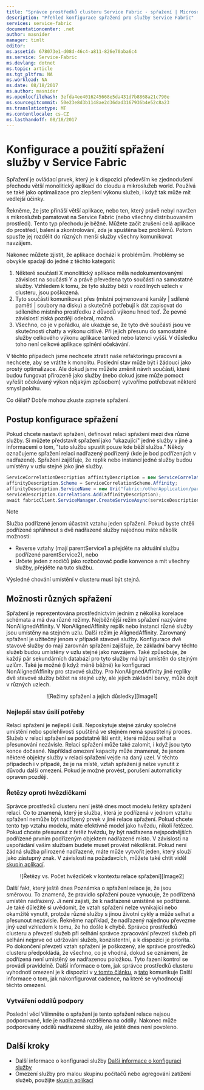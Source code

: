 ```yaml
---
title: "Správce prostředků clusteru Service Fabric - spřažení | Microsoft Docs"
description: "Přehled konfigurace spřažení pro služby Service Fabric"
services: service-fabric
documentationcenter: .net
author: masnider
manager: timlt
editor: 
ms.assetid: 678073e1-d08d-46c4-a811-826e70aba6c4
ms.service: Service-Fabric
ms.devlang: dotnet
ms.topic: article
ms.tgt_pltfrm: NA
ms.workload: NA
ms.date: 08/18/2017
ms.author: masnider
ms.openlocfilehash: 3efda4ee4016245668e5da431d7b8868a21c790e
ms.sourcegitcommit: 50e23e8d3b1148ae2d36dad3167936b4e52c8a23
ms.translationtype: MT
ms.contentlocale: cs-CZ
ms.lasthandoff: 08/18/2017
---
```

# <a name="configuring-and-using-service-affinity-in-service-fabric"></a>Konfigurace a použití spřažení služby v Service Fabric
Spřažení je ovládací prvek, který je k dispozici především ke zjednodušení přechodu větší monolitický aplikací do cloudu a mikroslužeb world. Používá se také jako optimalizace pro zlepšení výkonu služeb, i když tak může mít vedlejší účinky.

Řekněme, že jste přináší větší aplikace, nebo ten, který právě nebyl navržen s mikroslužeb pamatovat na Service Fabric (nebo všechny distribuovaném prostředí). Tento typ přechodu je běžné. Můžete začít zrušení celá aplikace do prostředí, balení a zkontrolování, zda je spuštěna bez problémů. Potom spusťte jej rozdělit do různých menší služby všechny komunikovat navzájem.

Nakonec můžete zjistit, že aplikace dochází k problémům. Problémy se obvykle spadají do jedné z těchto kategorií:

1. Některé součásti X monolitický aplikace měla nedokumentovanými závislost na součásti Y a právě převedena tyto součásti na samostatné služby. Vzhledem k tomu, že tyto služby běží v rozdílných uzlech v clusteru, jsou poškozená.
2. Tyto součásti komunikovat přes (místní pojmenované kanály | sdílené paměti | soubory na disku) a skutečně potřebují k dát zapisovat do sdíleného místního prostředku z důvodů výkonu hned teď. Že pevné závislostí získá později odebral, možná.
3. Všechno, co je v pořádku, ale ukazuje se, že tyto dvě součásti jsou ve skutečnosti chatty a výkonu citlivé. Při jejich přesunu do samostatné služby celkového výkonu aplikace tanked nebo latenci vyšší. V důsledku toho není celkové aplikace splnění očekávání.

V těchto případech jsme nechcete ztratit naše refaktoringu pracovní a nechcete, aby se vrátíte k monolitu. Poslední stav může být i žádoucí jako prostý optimalizace. Ale dokud jsme můžete změnit návrh součásti, které budou fungovat přirozeně jako služby (nebo dokud jsme může pomoct vyřešit očekávaný výkon nějakým způsobem) vytvoříme potřebovat některé smysl polohu.

Co dělat? Dobře mohou zkuste zapnete spřažení.

## <a name="how-to-configure-affinity"></a>Postup konfigurace spřažení
Pokud chcete nastavit spřažení, definovat relaci spřažení mezi dva různé služby. Si můžete představit spřažení jako "ukazující" jedné služby v jiné a informacemi o tom, "tuto službu spustit pouze kde běží služba." Někdy označujeme spřažení relaci nadřazený podřízený (kde je bod podřízených v nadřazené). Spřažení zajišťuje, že replik nebo instancí jedné služby budou umístěny v uzlu stejné jako jiné služby.

```csharp
ServiceCorrelationDescription affinityDescription = new ServiceCorrelationDescription();
affinityDescription.Scheme = ServiceCorrelationScheme.Affinity;
affinityDescription.ServiceName = new Uri("fabric:/otherApplication/parentService");
serviceDescription.Correlations.Add(affinityDescription);
await fabricClient.ServiceManager.CreateServiceAsync(serviceDescription);
```

> [!NOTE]
> Služba podřízené jenom účastnit vztahu jeden spřažení. Pokud byste chtěli podřízené spřáhnout s dvě nadřazené služby najednou máte několik možností:
> - Reverse vztahy (mají parentService1 a přejděte na aktuální službu podřízené parentService2), nebo
> - Určete jeden z rodičů jako rozbočovač podle konvence a mít všechny služby, přejděte na tuto službu. 
>
> Výsledné chování umístění v clusteru musí být stejná.
>

## <a name="different-affinity-options"></a>Možnosti různých spřažení
Spřažení je reprezentována prostřednictvím jedním z několika korelace schémata a má dva různé režimy. Nejběžnější režim spřažení nazýváme NonAlignedAffinity. V NonAlignedAffinity replik nebo instancí různé služby jsou umístěny na stejném uzlu. Další režim je AlignedAffinity. Zarovnaný spřažení je užitečný jenom v případě stavové služby. Konfigurace dvě stavové služby do mají zarovnán spřažení zajišťuje, že základní barvy těchto služeb budou umístěny v uzlu stejné jako navzájem. Také způsobuje, že každý pár sekundárních databází pro tyto služby má být umístěn do stejným uzlům. Také je možné (i když méně běžné) ke konfiguraci NonAlignedAffinity pro stavové služby. Pro NonAlignedAffinity jiné repliky dvě stavové služby běžet na stejné uzly, ale jejich základní barvy, může dojít v různých uzlech.

<center>
![Režimy spřažení a jejich důsledky][Image1]
</center>

### <a name="best-effort-desired-state"></a>Nejlepší stav úsilí potřeby
Relaci spřažení je nejlepší úsilí. Neposkytuje stejné záruky společné umístění nebo spolehlivosti spuštěná ve stejném nemá spustitelný proces. Služeb v relaci spřažení se podstatně liší entit, které můžou selhat a přesunování nezávisle. Relaci spřažení může také zalomit, i když jsou tyto konce dočasné. Například omezení kapacity může znamenat, že jenom některé objekty služby v relaci spřažení vejde na daný uzel. V těchto případech i v případě, že je na místě, vztah spřažení ji nelze vynutit z důvodu další omezení. Pokud je možné provést, porušení automaticky opraven později.

### <a name="chains-vs-stars"></a>Řetězy oproti hvězdičkami
Správce prostředků clusteru není ještě dnes moct modelu řetězy spřažení relací. Co to znamená, který je služba, která je podřízená v jednom vztahu spřažení nemůže být nadřízený prvek v jiné relace spřažení. Pokud chcete tento typ vztahu modelu, máte efektivně model jako hvězdu, nikoli řetězec. Pokud chcete přesunout z řetěz hvězdu, by být nadřazena nejspodnějších podřízené prvním podřízeným objektem nadřazené místo. V závislosti na uspořádání vašim službám budete muset provést několikrát. Pokud není žádná služba přirozené nadřazené, máte může vytvořit jeden, který slouží jako zástupný znak. V závislosti na požadavcích, můžete také chtít viděl [skupin aplikací](service-fabric-cluster-resource-manager-application-groups.md).

<center>
![Řetězy vs. Počet hvězdiček v kontextu relace spřažení][Image2]
</center>

Další fakt, který ještě dnes Poznámka o spřažení relace je, že jsou směrovou. To znamená, že pravidlo spřažení pouze vynucuje, že podřízená umístěn nadřazený. Ji není zajistí, že k nadřazené umístěné se podřízené. Je také důležité si uvědomit, že vztah spřažení nelze vynikající nebo okamžitě vynutit, protože různé služby s jinou životní cykly a může selhat a přesunout nezávisle. Řekněme například, že nadřazený najednou převezme jiný uzel vzhledem k tomu, že ho došlo k chybě. Správce prostředků clusteru a převzetí služeb při selhání správce zpracování převzetí služeb při selhání nejprve od udržování služeb, konzistentní, a k dispozici je priorita. Po dokončení převzetí vztah spřažení je poškozený, ale správce prostředků clusteru předpokládá, že všechno, co je vhodná, dokud se oznámení, že podřízená není umístěný se nadřazenou položkou. Tyto řazení kontrol se provádí pravidelně. Další informace o tom, jak správce prostředků clusteru vyhodnotí omezení je k dispozici v [v tomto článku](service-fabric-cluster-resource-manager-management-integration.md#constraint-types), a [tato](service-fabric-cluster-resource-manager-balancing.md) komunikuje Další informace o tom, jak nakonfigurovat cadence, na které se vyhodnocují těchto omezení.   


### <a name="partitioning-support"></a>Vytváření oddílů podpory
Poslední věcí Všimněte o spřažení je tento spřažení relace nejsou podporované, kde je nadřazená rozdělena na oddíly. Nakonec může podporovány oddílů nadřazené služby, ale ještě dnes není povoleno.

## <a name="next-steps"></a>Další kroky
- Další informace o konfiguraci služby [Další informace o konfiguraci služby](service-fabric-cluster-resource-manager-configure-services.md)
- Omezení služby pro malou skupinu počítačů nebo agregování zatížení služeb, použijte [skupin aplikací](service-fabric-cluster-resource-manager-application-groups.md)

[Image1]:./media/service-fabric-cluster-resource-manager-advanced-placement-rules-affinity/cluster-resrouce-manager-affinity-modes.png
[Image2]:./media/service-fabric-cluster-resource-manager-advanced-placement-rules-affinity/cluster-resource-manager-chains-vs-stars.png